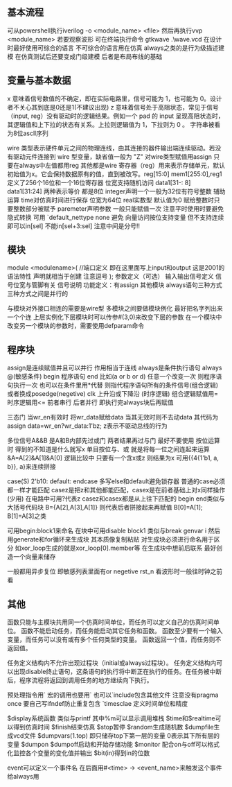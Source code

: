 ## 基本流程
可从powershell执行iverilog -o <module_name> \<file> 然后再执行vvp <module_name>
若要观察波形 可在终端执行命令 gtkwave .\wave.vcd
在设计时最好使用可综合的语言 不可综合的语言用在仿真
always之类的是行为级描述建模 在仿真测试后还要变成门级建模 后者是布局布线的基础
## 变量与基本数据
x 意味着信号数值的不确定，即在实际电路里，信号可能为 1，也可能为 0。设计者不关心其到底是0还是1(不建议出现)
z 意味着信号处于高阻状态，常见于信号（input, reg）没有驱动时的逻辑结果。例如一个 pad 的 input 呈现高阻状态时，其逻辑值和上下拉的状态有关系。上拉则逻辑值为 1，下拉则为 0 。
字符串被看为8位ascll序列

wire 类型表示硬件单元之间的物理连线，由其连接的器件输出端连续驱动。若没有驱动元件连接到 wire 型变量，缺省值一般为 "Z" 对wire类型赋值用assign 只要在always中左值都用reg 其他都是wire
寄存器（reg）用来表示存储单元，默认初始值为x。它会保持数据原有的值，直到被改写。reg[15:0] mem1[255:0],reg1 定义了256个16位和一个16位寄存器 位宽支持随机访问 data1[31-: 8] data1[31:24] 两种表示等价 都是8位
integer声明一个一般为32位有符号整数 辅助运算
time对仿真时间进行保存 位宽为64位
real实数型 默认值为0 赋给整数时只要整数部分被赋予
paremeter声明参数 一般只能赋值一次
注意平时使用时要避免隐式转换 可用 `default_nettype none 避免
向量访问按位支持变量 但不支持连续 即可以in[sel] 不能in[sel+3:sel] 注意中间是分号!!
## 模块
module \<modulename>(
    //端口定义 即在这里面写上input和output 这是2001的语法特性 声明就相当于创建 注意逗号
);
参数定义（可选）
输入输出信号定义 信号位宽与管脚有关
信号说明
功能定义：有assign 其他模块 always语句三种方式 三种方式之间是并行的

与模块对外接口相连的需要是wire型
多模块之间要做模块例化 最好把名字列出来一个个连 上层实例化下层模块时可以传参#(3,0)来改变下层的参数 
在一个模块中改变另一个模块的参数时，需要使用defparam命令
## 程序块
assign是连续赋值并且可以并行 作用相当于连线
always是条件执行语句 always @(敏感条件) begin 程序语句 end 比如(a or b or d) 任意一个改变一次 则程序语句执行一次
也可以在条件里用*代替 则指代程序语句所有的条件信号(组合逻辑) 或者换成posedge(negetive) clk 上升沿或下降沿 (时序逻辑)
组合逻辑赋值用= 时序逻辑用<= 前者串行 后者并行 即执行完always块后再赋值

三态门 当wr_en有效时 将wr_data赋给data 当其无效时则不去动data 其代码为assign data=wr_en?wr_data:1'bz; z表示不驱动总线的行为

多位信号A&&B 是A和B内部先过或门 两者结果再过与门 最好不要使用
按位运算时 得到的不知道是什么就写x
单目按位与、或 就是将每一位之间连起来运算 &A=A[2]&A[1]&A[0]
逻辑比较中 只要有一个含x或z 则结果为x
可用{{4{1'b1, a, b}}, a}来连续拼接

case(S) 2'b10:         default:     endcase 多写else和default避免锁存器
普通的case必须都一样才能匹配 casez是把z和其他都能匹配，casex是在前者基础上对x同样操作(少用) 在电路中可用?代表z
casez和casex都是从上往下匹配的
begin end类似与大括号代码块     B={A[2],A[3],A[1]} 则代表后者拼接起来再赋值 B[0]=A[1]; B[1]=A[3]之类

可用begin:block1来命名 在块中可用disable block1 类似与break
genvar i 然后用generate和for循环来生成块 其本质像复制粘贴 对生成块必须进行命名用于区分 如xor_loop生成的就是xor_loop[0].member等
在生成块中想前后联系 最好创造一个向量来储存

一般都用异步复位 即敏感列表里面有or negetive rst_n 看波形时一般往时钟之前看
## 其他
函数只能与主模块共用同一个仿真时间单位，而任务可以定义自己的仿真时间单位。
函数不能启动任务，而任务能启动其它任务和函数。
函数至少要有一个输入变量，而任务可以没有或有多个任何类型的变量。
函数返回一个值，而任务则不返回值。

任务定义结构内不允许出现过程块（initial或always过程块）。
任务定义结构内可以出现disable终止语句，这条语句的执行将中断正在执行的任务。在任务被中断后，程序流程将返回到调用任务的地方继续向下执行。

预处理指令用\` 宏的调用也要用\` 也可以\`include包含其他文件 注意没有pragma once 要自己写ifndef防止重复包含 \`timesclae 定义时间单位和精度

\$display系统函数 类似与printf 其中%m可以显示调用堆栈 \$time和\$realtime可以得到仿真时间 \$finish结束仿真 \$stop暂停 \$random生成随机数
\$dumpfile生成vcd文件 \$dumpvars(1.top) 即只储存top下第一层的变量 0表示其下所有层的变量 \$dumpon \$dumpoff启动和开始存储功能
\$monitor 配合on与off可以格式化监控各个变量的变化值并输出
\$bit(in)得到in的位数

event可以定义一个事件名 在后面用#\<time> -> <event_name>来触发这个事件给always用